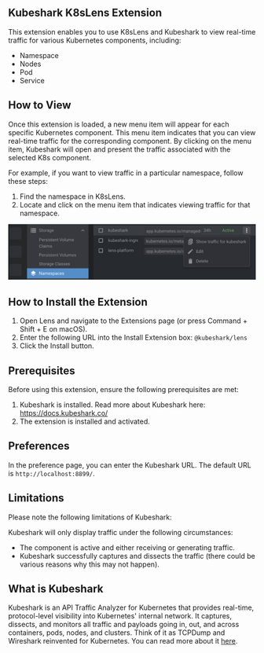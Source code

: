 ## Kubeshark K8sLens Extension

This extension enables you to use K8sLens and Kubeshark to view real-time traffic for various Kubernetes components, including:

- Namespace
- Nodes
- Pod
- Service

## How to View

Once this extension is loaded, a new menu item will appear for each specific Kubernetes component. This menu item indicates that you can view real-time traffic for the corresponding component. By clicking on the menu item, Kubeshark will open and present the traffic associated with the selected K8s component.

For example, if you want to view traffic in a particular namespace, follow these steps:

1. Find the namespace in K8sLens.
2. Locate and click on the menu item that indicates viewing traffic for that namespace.

![Right click to view traffic](/assets/menu-item.png)

## How to Install the Extension

1. Open Lens and navigate to the Extensions page (or press Command + Shift + E on macOS).
2. Enter the following URL into the Install Extension box: `@kubeshark/lens`
3. Click the Install button.

## Prerequisites

Before using this extension, ensure the following prerequisites are met:

1. Kubeshark is installed. Read more about Kubeshark here: https://docs.kubeshark.co/
2. The extension is installed and activated.

## Preferences

In the preference page, you can enter the Kubeshark URL. The default URL is `http://localhost:8899/`.

## Limitations

Please note the following limitations of Kubeshark:

Kubeshark will only display traffic under the following circumstances:
- The component is active and either receiving or generating traffic.
- Kubeshark successfully captures and dissects the traffic (there could be various reasons why this may not happen).

## What is Kubeshark

Kubeshark is an API Traffic Analyzer for Kubernetes that provides real-time, protocol-level visibility into Kubernetes' internal network. It captures, dissects, and monitors all traffic and payloads going in, out, and across containers, pods, nodes, and clusters. Think of it as TCPDump and Wireshark reinvented for Kubernetes. You can read more about it [here](https://kubeshark.co/).




